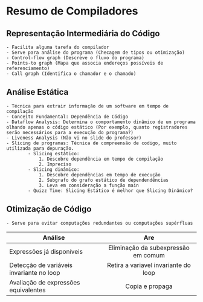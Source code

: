 Resumo de Compiladores
======================

## Representação Intermediária do Código
	- Facilita alguma tarefa do compilador
	- Serve para análise do programa (Checagem de tipos ou otimização)
	- Control-flow graph (Descreve o fluxo do programa)
	- Points-to graph (Mapa que associa endereços possíveis de referenciamento)
	- Call graph (Identifica o chamador e o chamado)

## Análise Estática
	- Técnica para extrair informação de um software em tempo de compilação
	- Conceito Fundamental: Dependência de Código
	- Dataflow Analysis: Determina o comportamento dinâmico de um programa olhando apenas o código estático (Por exemplo, quanto registradores serão necessários para a execução do programa?)
	- Liveness Analysis (Não vi no slide do professor)
	- Slicing de programas: Técnica de compreensão de codigo, muito utilizada para depuração.
			- Slicing estático: 
				1. Descobre dependência em tempo de compilação
				2. Impreciso
			- Slicing dinâmico:
				1. Descobre dependências em tempo de execução
				2. Subgrafo do grafo estático de dependendências
				3. Leva em consideração a função main
			- Quizz Time: Slicing Estático é melhor que Slicing Dinâmico?

## Otimização de Código
	- Serve para evitar computações redundantes ou computações supérfluas
	
| Análise 					| Are           			| 
| -------------------------	| :------------------------:|
| Expressões já disponíveis | Eliminação da subexpressão em comum 			|
| Detecção de variáveis invariante no loop      		|  Retira a variavel invariante do loop	|
| Avaliação de expressões equivalentes | Copia e propaga      			|